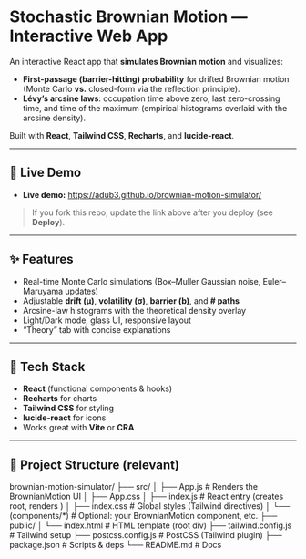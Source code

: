 # Stochastic Brownian Motion — Interactive Web App

An interactive React app that **simulates Brownian motion** and visualizes:

- **First-passage (barrier-hitting) probability** for drifted Brownian motion (Monte Carlo **vs.** closed-form via the reflection principle).
- **Lévy’s arcsine laws**: occupation time above zero, last zero-crossing time, and time of the maximum (empirical histograms overlaid with the arcsine density).

Built with **React**, **Tailwind CSS**, **Recharts**, and **lucide-react**.

---

## 🔗 Live Demo

- **Live demo:** https://adub3.github.io/brownian-motion-simulator/

> If you fork this repo, update the link above after you deploy (see **Deploy**).

---

## ✨ Features

- Real-time Monte Carlo simulations (Box–Muller Gaussian noise, Euler–Maruyama updates)
- Adjustable **drift (μ)**, **volatility (σ)**, **barrier (b)**, and **# paths**
- Arcsine-law histograms with the theoretical density overlay
- Light/Dark mode, glass UI, responsive layout
- “Theory” tab with concise explanations

---

## 🧩 Tech Stack

- **React** (functional components & hooks)
- **Recharts** for charts
- **Tailwind CSS** for styling
- **lucide-react** for icons
- Works great with **Vite** or **CRA**

---

## 📂 Project Structure (relevant)

brownian-motion-simulator/
├── src/
│   ├── App.js              # Renders the BrownianMotion UI
│   ├── App.css
│   ├── index.js            # React entry (creates root, renders <App />)
│   ├── index.css           # Global styles (Tailwind directives)
│   └── (components/*)      # Optional: your BrownianMotion component, etc.
├── public/
│   └── index.html          # HTML template (root div)
├── tailwind.config.js      # Tailwind setup
├── postcss.config.js       # PostCSS (Tailwind plugin)
├── package.json            # Scripts & deps
└── README.md               # Docs
